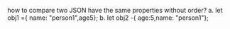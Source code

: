 how to compare two JSON have the same properties without order?
 a. let obj1 ={ name: "person1",age5};
 b. let obj2 -{ age:5,name: "person1"};